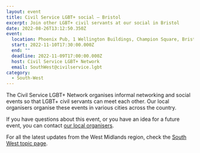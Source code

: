 ```yaml
---
layout: event
title: Civil Service LGBT+ social – Bristol
excerpt: Join other LGBT+ civil servants at our social in Bristol
date: 2022-08-26T13:12:50.350Z
event:
  location: Phoenix Pub, 1 Wellington Buildings, Champion Square, Bristol BS2 9DB
  start: 2022-11-10T17:30:00.000Z
  end: ""
  deadline: 2022-11-09T17:00:00.000Z
  host: Civil Service LGBT+ Network
  email: SouthWest@civilservice.lgbt
category:
  - South-West
---
```

The Civil Service LGBT+ Network organises informal networking and social events so that LGBT+ civil servants can meet each other. Our local organisers organise these events in various cities across the country.

If you have questions about this event, or you have an idea for a future event, you can contact [our local organisers](/team).

For all the latest updates from the West Midlands region, check the [South West topic page](https://www.civilservice.lgbt/topic/south-west).